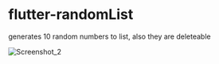# flutter-randomList
generates 10 random numbers to list, also they are deleteable

![Screenshot_2](https://user-images.githubusercontent.com/126814579/227364866-607a2953-5f5b-4d69-af94-f17ccd52d046.png)
